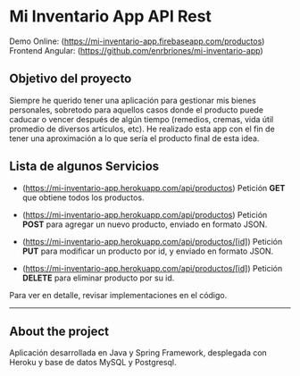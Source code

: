 # Mi Inventario App API Rest

Demo Online: (https://mi-inventario-app.firebaseapp.com/productos)
Frontend Angular: (https://github.com/enrbriones/mi-inventario-app)

## Objetivo del proyecto

Siempre he querido tener una aplicación para gestionar mis bienes personales, sobretodo para aquellos casos donde el producto puede caducar o vencer después de algún tiempo (remedios, cremas, vida útil promedio de diversos artículos, etc). He realizado esta app con el fin de tener una aproximación a lo que sería el producto final de esta idea.

## Lista de algunos Servicios

* (https://mi-inventario-app.herokuapp.com/api/productos) Petición **GET** que obtiene todos los productos.

* (https://mi-inventario-app.herokuapp.com/api/productos) Petición **POST** para agregar un nuevo producto, enviado en formato JSON.

* (https://mi-inventario-app.herokuapp.com/api/productos/[id]) Petición **PUT** para modificar un producto por id, y enviado en formato JSON.

* (https://mi-inventario-app.herokuapp.com/api/productos/[id]) Petición **DELETE** para eliminar producto por su id.

Para ver en detalle, revisar implementaciones en el código.

***

## About the project

Aplicación desarrollada en Java y Spring Framework, desplegada con Heroku y base de datos MySQL y Postgresql.

